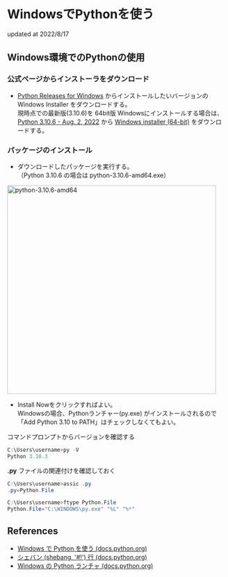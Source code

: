 # WindowsでPythonを使う
updated at 2022/8/17

## Windows環境でのPythonの使用

### 公式ページからインストーラをダウンロード

* [Python Releases for Windows](https://www.python.org/downloads/windows/) からインストールしたいバージョンの Windows Installer をダウンロードする。  
現時点での最新版(3.10.6)を 64bit版 Windowsにインストールする場合は、  
[Python 3.10.6 - Aug. 2, 2022](https://www.python.org/downloads/release/python-3106/) から
[Windows installer (64-bit)](https://www.python.org/ftp/python/3.10.6/python-3.10.6-amd64.exe) をダウンロードする。

### パッケージのインストール

* ダウンロードしたパッケージを実行する。  
（Python 3.10.6 の場合は python-3.10.6-amd64.exe）  
<img width="480" alt="python-3.10.6-amd64" src="https://user-images.githubusercontent.com/49278963/185079105-bfe11488-ac54-4717-a1a5-19e19e45e03f.png">

* Install Nowをクリックすればよい。  
Windowsの場合、Pythonランチャー(py.exe) がインストールされるので  
「Add Python 3.10 to PATH」はチェックしなくてもよい。

コマンドプロンプトからバージョンを確認する

```powershell
C:\Users\username>py -V
Python 3.10.3
```

**.py** ファイルの関連付けを確認しておく
```powershell
C:\Users\username>assic .py
.py=Python.File

C:\Users\username>ftype Python.File
Python.File="C:\WINDOWS\py.exe" "%L" "%*"
```


## References

* [Windows で Python を使う (docs.python.org)](https://docs.python.org/ja/3/using/windows.html)
* [シェバン (shebang, '#!') 行 (docs.python.org)](https://docs.python.org/ja/3/using/windows.html#shebang-lines)
* [Windows の Python ランチャ (docs.python.org)](https://docs.python.org/ja/3/using/windows.html#python-launcher-for-windows)

